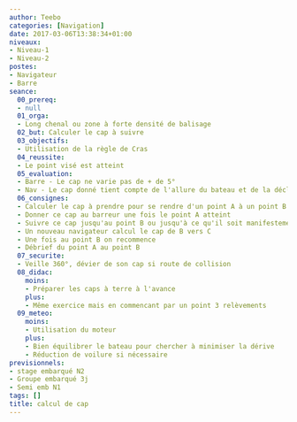 ```yaml
---
author: Teebo
categories: [Navigation]
date: 2017-03-06T13:38:34+01:00
niveaux:
- Niveau-1
- Niveau-2
postes:
- Navigateur
- Barre
seance:
  00_prereq:
  - null
  01_orga:
  - Long chenal ou zone à forte densité de balisage
  02_but: Calculer le cap à suivre
  03_objectifs:
  - Utilisation de la règle de Cras
  04_reussite:
  - Le point visé est atteint
  05_evaluation:
  - Barre - Le cap ne varie pas de + de 5°
  - Nav - Le cap donné tient compte de l'allure du bateau et de la déclinaison
  06_consignes:
  - Calculer le cap à prendre pour se rendre d'un point A à un point B
  - Donner ce cap au barreur une fois le point A atteint
  - Suivre ce cap jusqu'au point B ou jusqu'à ce qu'il soit manifestement non atteint
  - Un nouveau navigateur calcul le cap de B vers C
  - Une fois au point B on recommence
  - Débrief du point A au point B
  07_securite:
  - Veille 360°, dévier de son cap si route de collision
  08_didac:
    moins:
    - Préparer les caps à terre à l'avance
    plus:
    - Même exercice mais en commencant par un point 3 relèvements
  09_meteo:
    moins:
    - Utilisation du moteur
    plus:
    - Bien équilibrer le bateau pour chercher à minimiser la dérive
    - Réduction de voilure si nécessaire
previsionnels:
- stage embarqué N2
- Groupe embarqué 3j
- Semi emb N1
tags: []
title: calcul de cap
---
```


